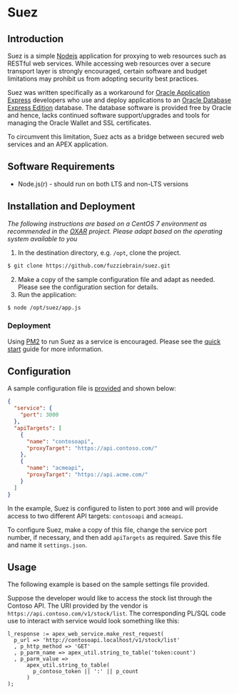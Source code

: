 # Suez
## Introduction
Suez is a simple [Nodejs](https://nodejs.org/) application for proxying to web
resources such as RESTful web services. While accessing web resources over a
secure transport layer is strongly encouraged, certain software and budget
limitations may prohibit us from adopting security best practices.

Suez was written specifically as a workaround for [Oracle Application Express](https://apex.oracle.com/)
developers who use and deploy applications to an
[Oracle Database Express Edition](http://www.oracle.com/technetwork/database/database-technologies/express-edition/)
database. The database software is provided free by Oracle and hence, lacks
continued software support/upgrades and tools for managing the Oracle Wallet and
SSL certificates.

To circumvent this limitation, Suez acts as a bridge between secured web
services and an APEX application.

## Software Requirements
* Node.js(r) - should run on both LTS and non-LTS versions

## Installation and Deployment
*The following instructions are based on a CentOS 7 environment as recommended
in the [OXAR](https://github.com/OraOpenSource/OXAR) project. Please adapt based
on the operating system available to you*
1. In the destination directory, e.g. `/opt`, clone the project.
```bash
$ git clone https://github.com/fuzziebrain/suez.git
```
2. Make a copy of the sample configuration file and adapt as needed. Please see
the configuration section for details.
3. Run the application:
```bash
$ node /opt/suez/app.js
```

### Deployment
Using [PM2](http://pm2.keymetrics.io/) to run Suez as a service is encouraged.
Please see the [quick start](http://pm2.keymetrics.io/docs/usage/quick-start/)
guide for more information.

## Configuration
A sample configuration file is [provided](../blob/master/config/settings.json.sample)
and shown below:
```json
{
  "service": {
    "port": 3000
  },
  "apiTargets": [
    {
      "name": "contosoapi",
      "proxyTarget": "https://api.contoso.com/"
    },
    {
      "name": "acmeapi",
      "proxyTarget": "https://api.acme.com/"
    }
  ]
}
```

In the example, Suez is configured to listen to port `3000` and will provide
access to two different API targets: `contosoapi` and `acmeapi`.

To configure Suez, make a copy of this file, change the service port number, if
necessary, and then add `apiTargets` as required. Save this file and name it
`settings.json`.

## Usage
The following example is based on the sample settings file provided.

Suppose the developer would like to access the stock list through the Contoso
API. The URI provided by the vendor is `https://api.contoso.com/v1/stock/list`.
The corresponding PL/SQL code use to interact with service would look something
like this:
```plsql
l_response := apex_web_service.make_rest_request(
  p_url => 'http://contosoapi.localhost/v1/stock/list'
  , p_http_method => 'GET'
  , p_parm_name => apex_util.string_to_table('token:count')
  , p_parm_value =>
      apex_util.string_to_table(
        p_contoso_token || ':' || p_count
      )
);
```